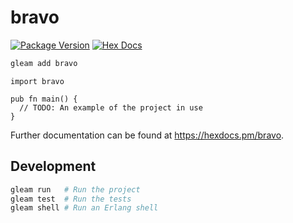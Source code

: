 # bravo

[![Package Version](https://img.shields.io/hexpm/v/bravo)](https://hex.pm/packages/bravo)
[![Hex Docs](https://img.shields.io/badge/hex-docs-ffaff3)](https://hexdocs.pm/bravo/)

```sh
gleam add bravo
```
```gleam
import bravo

pub fn main() {
  // TODO: An example of the project in use
}
```

Further documentation can be found at <https://hexdocs.pm/bravo>.

## Development

```sh
gleam run   # Run the project
gleam test  # Run the tests
gleam shell # Run an Erlang shell
```
